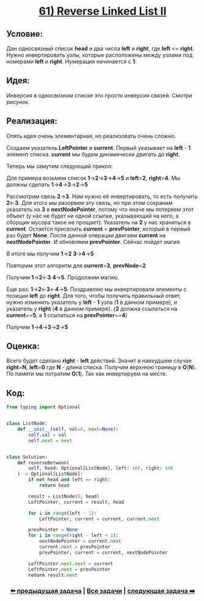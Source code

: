 <div align='center'>
<h1><a href='https://leetcode.com/problems/reverse-linked-list-ii/description/'><strong>61) Reverse Linked List II</strong></a></h1>
</div>

## **Условие:**

Дан односвязный список **head** и два числа **left** и **right**, где **left** <= **right**. Нужно инвертировать узлы, которые расположены между узлами под номерами **left** и **right**. Нумерация начинается с **1**.

## **Идея:**

Инверсия в односвязном списке это просто инверсия связей. Смотри рисунок.

## **Реализация:**

Опять идея очень элементарная, но реализовать очень сложно.

Создаем указатель **LeftPointer** и **current**. Первый указывает на **left** - **1** элемент списка. **current** мы будем динамически двигать до **right**.

Теперь мы замутим следующий прикол:

Для примера возьмем список **1**->**2**->**3**->**4**->**5** и **left**=**2**, **right**=**4**. Мы должны сделать **1**->**4**->**3**->**2**->**5**

Рассмотрим связь **2**->**3**. Нам нужно её инвертировать, то есть получить **2**<-**3**. Для этого мы разорвем эту связь, но при этом сохраним указатель на **3** в **nextNodePointer**, потому что иначе мы потеряем этот объект (у нас не будет ни одной ссылки, указывающий на него, а сборщик мусора такое не прощает). Указатель на **2** у нас храниться в **current**. Остается присвоить **current** = **prevPointer**, который в первый раз будет **None**. После данной операции двигаем **current** на **nextNodePointer**. И обновляем **prevPointer**. Сейчас пойдет магия.

В итоге мы получим **1**->**2** **3**->**4**->**5**

Повторим этот алгоритм для **current**=**3**, **prevNode**=**2**

Получим **1**->**2**<-**3** **4**->**5**. Продолжим магию.

Еще раз: **1**->**2**<-**3**<-**4**->**5**. Поздравляю мы инвертировали элементы с позиции **left** до **right**. Для того, чтобы получить правильный ответ, нужно изменить указатель у **left** - **1** узла (**1** в данном примере), и указатель у **right** (**4** в данном примере). (**2** должна ссылаться на **current**==**5**, а **1** ссылаться на **prevPointer**==**4**)

Получим **1**->**4**->**3**->**2**->**5**



## **Оценка:**

Всего будет сделано **right** - **left** действий. Значит в наихудшем случае **right**=**N**, **left**=**0** где **N** - длина списка. Получим верхнюю границу в **O**(**N**). По памяти мы потратим **O**(**1**). Так как инвертируем на месте.

## Код:
```python
from typing import Optional


class ListNode:
    def __init__(self, val=0, next=None):
        self.val = val
        self.next = next


class Solution:
    def reverseBetween(
        self, head: Optional[ListNode], left: int, right: int
    ) -> Optional[ListNode]:
        if not head and left == right:
            return head

        result = ListNode(0, head)
        LeftPointer, current = result, head

        for i in range(left - 1):
            LeftPointer, current = current, current.next

        prevPointer = None
        for i in range(right - left + 1):
            nextNodePointer = current.next
            current.next = prevPointer
            prevPointer, current = current, nextNodePointer

        LeftPointer.next.next = current
        LeftPointer.next = prevPointer
        return result.next

```

<div align='center'><h3><a href='https://github.com/TAskMAster339/PythonAlgorithms/tree/main/60.Copy%20List%20with%20Random%20Pointer'>⬅️ предыдущая задача</a>&nbsp;|&nbsp;<a href='https://github.com/TAskMAster339/PythonAlgorithms/tree/main/README.md'>Все задачи</a>&nbsp;|&nbsp;<a href='https://github.com/TAskMAster339/PythonAlgorithms/tree/main/62.Reverse%20Nodes%20in%20k-Group'>следующая задача ➡️</a></h3></div>